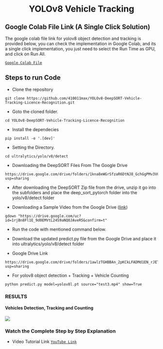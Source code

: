 <H1 align="center">
YOLOv8 Vehicle Tracking </H1>

## Google Colab File Link (A Single Click Solution)
The google colab file link for yolov8 object detection and tracking is provided below, you can check the implementation in Google Colab, and its a single click implementation, you just need to select the Run Time as GPU, and click on Run All.

[`Google Colab File`](https://colab.research.google.com/drive/1U6cnTQ0JwCg4kdHxYSl2NAhU4wK18oAu?usp=sharing)

## Steps to run Code

- Clone the repository
```
git clone https://github.com/410011max/YOLOv8-DeepSORT-Vehicle-Tracking-Licence-Recognition.git
```
- Goto the cloned folder.
```
cd YOLOv8-DeepSORT-Vehicle-Tracking-Licence-Recognition
```
- Install the dependecies
```
pip install -e '.[dev]'
```

- Setting the Directory.
```
cd ultralytics/yolo/v8/detect
```
- Downloading the DeepSORT Files From The Google Drive 
```
https://drive.google.com/drive/folders/1kna8eWGrSfzaR6DtNJ8_GchGgPMv3VC8?usp=sharing
```
- After downloading the DeepSORT Zip file from the drive, unzip it go into the subfolders and place the deep_sort_pytorch folder into the yolo/v8/detect folder

- Downloading a Sample Video from the Google Drive ([link](https://drive.google.com/uc?id=1rjBn8Fl1E_9d0EMVtL24S9aNQOJAveR5&confirm=t))
```
gdown "https://drive.google.com/uc?id=1rjBn8Fl1E_9d0EMVtL24S9aNQOJAveR5&confirm=t"
```

- Run the code with mentioned command below.

- Download the updated predict.py file from the Google Drive and place it into ultralytics/yolo/v8/detect folder 
- Google Drive Link
```
https://drive.google.com/drive/folders/1awlzTGHBBAn_2pKCkLFADMd1EN_rJETW?usp=sharing
```
- For yolov8 object detection + Tracking + Vehicle Counting
```
python predict.py model=yolov8l.pt source="test3.mp4" show=True
```

### RESULTS

#### Vehicles Detection, Tracking and Counting 
![](./figure/figure1.png)


### Watch the Complete Step by Step Explanation

- Video Tutorial Link  [`YouTube Link`](https://www.youtube.com/watch?v=9jRRZ-WL698)